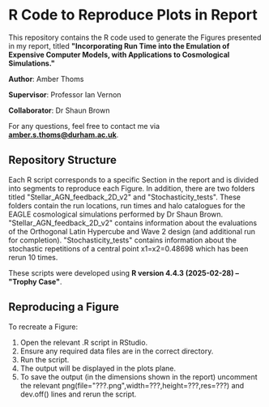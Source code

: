 # R Code to Reproduce Plots in Report
This repository contains the R code used to generate the Figures presented in my report, titled **"Incorporating Run Time into the Emulation of Expensive Computer Models, with Applications to Cosmological Simulations."**

**Author**: Amber Thoms

**Supervisor**: Professor Ian Vernon

**Collaborator**: Dr Shaun Brown

For any questions, feel free to contact me via **amber.s.thoms@durham.ac.uk**.

## Repository Structure
Each R script corresponds to a specific Section in the report and is divided into segments to reproduce each Figure.
In addition, there are two folders titled "Stellar_AGN_feedback_2D_v2" and "Stochasticity_tests".
These folders contain the run locations, run times and halo catalogues for the EAGLE cosmological simulations performed by Dr Shaun Brown.
"Stellar_AGN_feedback_2D_v2" contains information about the evaluations of the Orthogonal Latin Hypercube and Wave 2 design (and additional run for completion). 
"Stochasticity_tests" contains information about the stochastic repetitions of a central point x1=x2=0.48698 which has been rerun 10 times.

These scripts were developed using **R version 4.4.3 (2025-02-28) – "Trophy Case"**.

## Reproducing a Figure
To recreate a Figure:

1. Open the relevant .R script in RStudio.
2. Ensure any required data files are in the correct directory.
3. Run the script.
4. The output will be displayed in the plots plane.
5. To save the output (in the dimensions shown in the report) uncomment the relevant png(file="???.png",width=???,height=???,res=???) and dev.off() lines and rerun the script.

